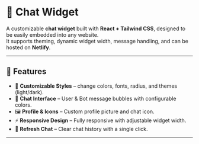 # 💬 Chat Widget

A customizable **chat widget** built with **React + Tailwind CSS**, designed to be easily embedded into any website.  
It supports theming, dynamic widget width, message handling, and can be hosted on **Netlify**.

---

## 🚀 Features

- 🎨 **Customizable Styles** – change colors, fonts, radius, and themes (light/dark).
- 💬 **Chat Interface** – User & Bot message bubbles with configurable colors.
- 🖼️ **Profile & Icons** – Custom profile picture and chat icon.
- ⚡ **Responsive Design** – Fully responsive with adjustable widget width.
- 🔄 **Refresh Chat** – Clear chat history with a single click.

---


